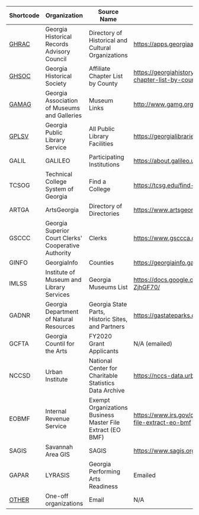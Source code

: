 | Shortcode | Organization | Source Name | Link | # Items |
| --- | --- | --- | --- | --- |
|[GHRAC](GHRAC.csv)| Georgia Historical Records Advisory Council| Directory of Historical and Cultural Organizations | https://apps.georgiaarchives.org/GHRAB/ | 641 |
|[GHSOC](GHSOC.csv)|Georgia Historical Society |	Affiliate Chapter List by County | https://georgiahistory.com/education-outreach/affiliate-chapter-program/affiliate-chapter-list-by-county/ | 44+36+47 = 127 |
|[GAMAG](GAMAG.csv)|Georgia Association of Museums and Galleries |	Museum Links |	http://www.gamg.org/museumlinks.html |155 |
|[GPLSV](GPLSV.csv)|Georgia Public Library Service |	All Public Library Facilities |	https://georgialibraries.org/allpubliclibraryfacilities/	| 392 |
|GALIL| GALILEO	| Participating Institutions	| https://about.galileo.usg.edu/institutions	| 93 |
|TCSOG| Technical College System of Georgia	| Find a College |	https://tcsg.edu/find-a-college/ |	22|
|ARTGA| ArtsGeorgia |	Directory of Directories |	https://www.artsgeorgia.net/directory/directory-of-directoriescalendars/ |	Meta |
|GSCCC | Georgia Superior Court Clerks' Cooperative Authority |	Clerks |	https://www.gsccca.org/Clerks/ |	159 |
|GINFO | GeorgiaInfo	|Counties	|https://georgiainfo.galileo.usg.edu/topics/counties/	| 159|
|IMLSS| Institute of Museum and Library Services | Georgia Museums List | https://docs.google.com/spreadsheets/d/104wXi8wh6VXIIjFJNYlrtphh9G7J7TxztVD-ZjhGF70/ | 491 |
|GADNR| Georgia Department of Natural Resources | Georgia State Parts, Historic Sites, and Partners | https://gastateparks.org/Map | 72 |
|GCFTA| Georgia Countil for the Arts | FY2020 Grant Applicants | N/A (emailed) | 556 |
|NCCSD | Urban Institute | National Center for Charitable Statistics Data Archive | https://nccs-data.urban.org/index.php | ??? |
|EOBMF |Internal Revenue Service | Exempt Organizations Business Master File Extract (EO BMF) | https://www.irs.gov/charities-non-profits/exempt-organizations-business-master-file-extract-eo-bmf | ??? |
|SAGIS|Savannah Area GIS|SAGIS|https://www.sagis.org/|61|
|GAPAR|LYRASIS|Georgia Performing Arts Readiness|Emailed|15|
|[OTHER](OTHER.csv)|One-off organizations|Email|N/A|24|
